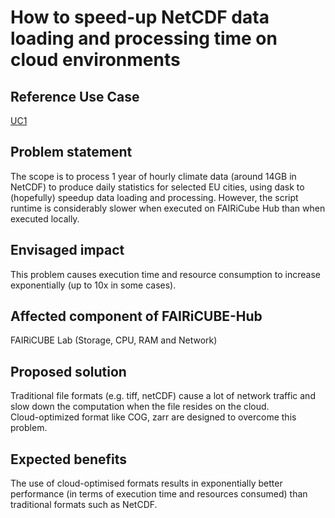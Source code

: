 # How to speed-up NetCDF data loading and processing time on cloud environments

## Reference Use Case 
[UC1](https://github.com/FAIRiCUBE/uc1-urban-climate/tree/master)

## Problem statement 
The scope is to process 1 year of hourly climate data (around 14GB in NetCDF) to produce daily statistics for selected EU cities, using dask to (hopefully) speedup data loading and processing. However, the script runtime is considerably slower when executed on FAIRiCube Hub than when executed locally. 

##  Envisaged impact
This problem causes execution time and resource consumption to increase exponentially (up to 10x in some cases).

## Affected component of FAIRiCUBE-Hub
FAIRiCUBE Lab (Storage, CPU, RAM and Network) 

## Proposed solution
Traditional file formats (e.g. tiff, netCDF) cause a lot of network traffic and slow down the computation when the file resides on the cloud. <br> Cloud-optimized format like COG, zarr are designed to overcome this problem.

## Expected benefits
The use of cloud-optimised formats results in exponentially better performance (in terms of execution time and resources consumed) than traditional formats such as NetCDF.
